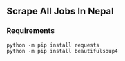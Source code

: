 ## Scrape All Jobs In Nepal

### Requirements
```
python -m pip install requests
python -m pip install beautifulsoup4
```

